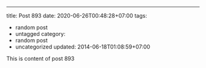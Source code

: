 ---
title: Post 893
date: 2020-06-26T00:48:28+07:00
tags:
  - random post
  - untagged
category:
  - random post
  - uncategorized
updated: 2014-06-18T01:08:59+07:00

This is content of post 893